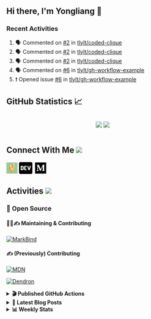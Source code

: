 ## Hi there, I'm Yongliang 👋

### Recent Activities

<!--START_SECTION:activity-->
1. 🗣 Commented on [#2](https://github.com/tlylt/coded-clique/issues/2) in [tlylt/coded-clique](https://github.com/tlylt/coded-clique)
2. 🗣 Commented on [#2](https://github.com/tlylt/coded-clique/issues/2) in [tlylt/coded-clique](https://github.com/tlylt/coded-clique)
3. 🗣 Commented on [#2](https://github.com/tlylt/coded-clique/issues/2) in [tlylt/coded-clique](https://github.com/tlylt/coded-clique)
4. 🗣 Commented on [#6](https://github.com/tlylt/gh-workflow-example/issues/6) in [tlylt/gh-workflow-example](https://github.com/tlylt/gh-workflow-example)
5. ❗️ Opened issue [#6](https://github.com/tlylt/gh-workflow-example/issues/6) in [tlylt/gh-workflow-example](https://github.com/tlylt/gh-workflow-example)
<!--END_SECTION:activity-->

## GitHub Statistics :chart_with_upwards_trend:
<div align="center">
<div style="display: flex; align-items: center; justify-content: center;">

[![](https://github-readme-stats-tlylt.vercel.app/api?username=tlylt&show_icons=true&theme=tokyonight&hide_border=true&locale=en)](https://github.com/tlylt)
[![](https://github-readme-streak-stats.herokuapp.com/?user=tlylt&theme=tokyonight&hide_border=true)](https://github.com/tlylt)
</div>
</div>

## Connect With Me <img src="https://media.giphy.com/media/2wh5K5yE3ulp3xgYcG/giphy-downsized.gif" width="30">

<a href="https://www.yongliangliu.com/" target="_blank"><img align="center" src="static/site-icon.png" alt="yongliangliu.com" height="29" width="29" /></a>
<a href="https://dev.to/tlylt" target="_blank"><img align="center" src="static/dev-badge.svg" alt="dev.to/tlylt" height="35" width="35" /></a>
<a href="https://tlylt.medium.com" target="_blank"><img align="center" src="static/medium.png" alt="tlylt.medium.com" height="35" width="35" /></a>

## Activities <img src="https://media.giphy.com/media/WUlplcMpOCEmTGBtBW/giphy.gif" width="30">

### 🔭 Open Source

#### 👷‍♂️✍️ Maintaining & Contributing
[![MarkBind](https://github-readme-stats-tlylt.vercel.app/api/pin/?username=markbind&repo=markbind)](https://github.com/MarkBind/markbind)

#### ✍️ (Previously) Contributing
[![MDN](https://github-readme-stats-tlylt.vercel.app/api/pin/?username=mdn&repo=content)](https://github.com/mdn/content/issues?q=is%3Aopen+involves%3A%40me+sort%3Aupdated-desc)

[![Dendron](https://github-readme-stats-tlylt.vercel.app/api/pin/?username=dendronhq&repo=dendron)](https://github.com/dendronhq/dendron/issues?q=is%3Aopen+involves%3A%40me+sort%3Aupdated-desc)

<details>
<summary> <b>🎬 Published GitHub Actions </b> </summary>

[![install-graphviz](https://github-readme-stats-tlylt.vercel.app/api/pin/?username=tlylt&repo=install-graphviz)](https://github.com/tlylt/install-graphviz)

[![reposense-action](https://github-readme-stats-tlylt.vercel.app/api/pin/?username=tlylt&repo=reposense-action)](https://github.com/tlylt/reposense-action)

[![markbin-action](https://github-readme-stats-tlylt.vercel.app/api/pin/?username=markbind&repo=markbind-action)](https://github.com/MarkBind/markbind-action)

</details>

<details>
<summary> <b>📕 Latest Blog Posts</b> </summary>

<!-- BLOG-POST-LIST:START -->
- [Deploy a ChatGPT API Server in no time](https://www.yongliangliu.com/blog/chatgpt-nextjs-server/)
- [Creating a regex-based Markdown parser in TypeScript](https://www.yongliangliu.com/blog/rmark/)
- [Create VSCode Snippets for Markdown Blog Workflows](https://www.yongliangliu.com/blog/vscode-snippets/)
- [Brag Doc 2023](https://www.yongliangliu.com/blog/brag-doc-2023/)
- [My Journey into Open Source](https://www.yongliangliu.com/blog/my-journey-into-open-source/)
<!-- BLOG-POST-LIST:END -->

</details>

<details>
<summary> <b>📊 Weekly Stats</b> </summary>

<!--START_SECTION:waka-->
![Code Time](http://img.shields.io/badge/Code%20Time-1%2C002%20hrs%2044%20mins-blue)

**🐱 My GitHub Data** 

> 📦 614.2 kB Used in GitHub's Storage 
 > 
> 🏆 1,100 Contributions in the Year 2023
 > 
> 🚫 Not Opted to Hire
 > 
> 📜 172 Public Repositories 
 > 
> 🔑 38 Private Repositories 
 > 
**I'm an Early 🐤** 

```text
🌞 Morning                3772 commits        ███████░░░░░░░░░░░░░░░░░░   29.23 % 
🌆 Daytime                3485 commits        ███████░░░░░░░░░░░░░░░░░░   27.00 % 
🌃 Evening                4787 commits        █████████░░░░░░░░░░░░░░░░   37.09 % 
🌙 Night                  862 commits         ██░░░░░░░░░░░░░░░░░░░░░░░   06.68 % 
```
📅 **I'm Most Productive on Wednesday** 

```text
Monday                   1687 commits        ███░░░░░░░░░░░░░░░░░░░░░░   13.07 % 
Tuesday                  1834 commits        ████░░░░░░░░░░░░░░░░░░░░░   14.21 % 
Wednesday                2105 commits        ████░░░░░░░░░░░░░░░░░░░░░   16.31 % 
Thursday                 1635 commits        ███░░░░░░░░░░░░░░░░░░░░░░   12.67 % 
Friday                   1675 commits        ███░░░░░░░░░░░░░░░░░░░░░░   12.98 % 
Saturday                 1969 commits        ████░░░░░░░░░░░░░░░░░░░░░   15.26 % 
Sunday                   2001 commits        ████░░░░░░░░░░░░░░░░░░░░░   15.50 % 
```


📊 **This Week I Spent My Time On** 

```text
🕑︎ Time Zone: Asia/Singapore

💬 Programming Languages: 
TypeScript               8 hrs 4 mins        █████████████████░░░░░░░░   67.14 % 
Markdown                 3 hrs 33 mins       ███████░░░░░░░░░░░░░░░░░░   29.61 % 
Other                    21 mins             █░░░░░░░░░░░░░░░░░░░░░░░░   02.95 % 
JSON                     1 min               ░░░░░░░░░░░░░░░░░░░░░░░░░   00.25 % 
JavaScript               0 secs              ░░░░░░░░░░░░░░░░░░░░░░░░░   00.04 % 
```


 Last Updated on 17/05/2023 00:52:03 UTC
<!--END_SECTION:waka-->

</details>
